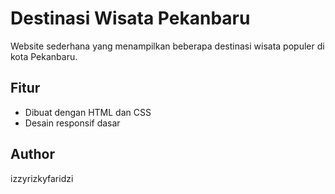 # Destinasi Wisata Pekanbaru

Website sederhana yang menampilkan beberapa destinasi wisata populer di kota Pekanbaru.

## Fitur
- Dibuat dengan HTML dan CSS
- Desain responsif dasar

## Author
izzyrizkyfaridzi
